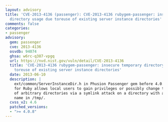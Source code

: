 ```yaml
---
layout: advisory
title: 'CVE-2013-4136 (passenger): CVE-2013-4136 rubygem-passenger: insecure temporary
  directory usage due toreuse of existing server instance directories'
comments: false
categories:
- passenger
advisory:
  gem: passenger
  cve: 2013-4136
  osvdb: 94074
  ghsa: w6rc-q387-vpgq
  url: https://nvd.nist.gov/vuln/detail/CVE-2013-4136
  title: 'CVE-2013-4136 rubygem-passenger: insecure temporary directory usage due
    toreuse of existing server instance directories'
  date: 2013-06-10
  description: |
    ext/common/ServerInstanceDir.h in Phusion Passenger gem before 4.0.6
    for Ruby allows local users to gain privileges or possibly change the ownership
    of arbitrary directories via a symlink attack on a directory with a predictable
    name in /tmp/.
  cvss_v2: 4.6
  patched_versions:
  - ">= 4.0.8"
---
```

